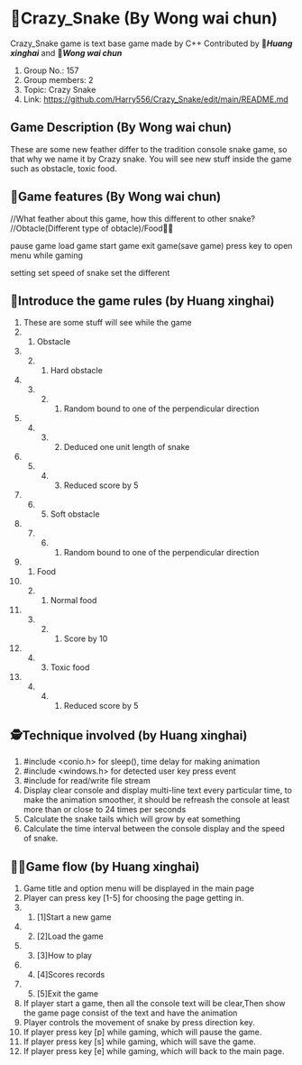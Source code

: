 # :snake:Crazy_Snake (By Wong wai chun)
 Crazy_Snake game is text base game made by C++
 Contributed by 👨__*Huang xinghai*__ and 🧑__*Wong wai chun*__
 1. Group No.: 157
 2. Group members: 2 
 3. Topic: Crazy Snake
 4. Link: https://github.com/Harry556/Crazy_Snake/edit/main/README.md
 
## Game Description (By Wong wai chun)
 These are some new feather differ to the tradition console snake game, so that why we name it by Crazy snake.
 You will see new stuff inside the game such as obstacle, toxic food. 

## :dragon_face:Game features (By Wong wai chun)
 //What feather about this game, how this different to other snake?
 //Obtacle(Different type of obtacle)/Food🍉🍋
 
 pause game
 load game
 start game
 exit game(save game)
 press key to open menu while gaming
 
 setting
 set speed of snake
 set the different
 
## :seedling:Introduce the game rules (by Huang xinghai)
1. These are some stuff will see while the game
2. 1. Obstacle
3. 2. 1. Hard obstacle
4. 3. 2. 1. Random bound to one of the perpendicular direction
5. 4. 3. 2. Deduced one unit length of snake
6. 5. 4. 3. Reduced score by 5
7. 6. 5. Soft obstacle
8. 7. 6. 1. Random bound to one of the perpendicular direction
9. 1. Food
10. 2. 1. Normal food
11. 3. 2. 1. Score by 10
12. 4. 3. Toxic food
13. 4. 4. 1. Reduced score by 5

## :detective:Technique involved (by Huang xinghai)
1. #include <conio.h> for sleep(), time delay for making animation
2. #include <windows.h> for detected user key press event
3. #include <fstream> for read/write file stream
4. Display clear console and display multi-line text every particular time, to make the animation smoother, it should be refreash the console at least more than or close to 24 times per seconds
5. Calculate the snake tails which will grow by eat something
6. Calculate the time interval between the console display and the speed of snake. 

## :man_in_tuxedo:Game flow (by Huang xinghai)
1. Game title and option menu will be displayed in the main page
2. Player can press key [1-5] for choosing the page getting in.
3. 1. [1]Start a new game
4. 2. [2]Load the game
5. 3. [3]How to play
6. 4. [4]Scores records
7. 5. [5]Exit the game 
8. If player start a game, then all the console text will be clear,Then show the game page consist of the text and have the animation
9. Player controls the movement of snake by press direction key.
10. If player press key [p] while gaming, which will pause the game.
11. If player press key [s] while gaming, which will save the game.
12. If player press key [e] while gaming, which will back to the main page.
  

